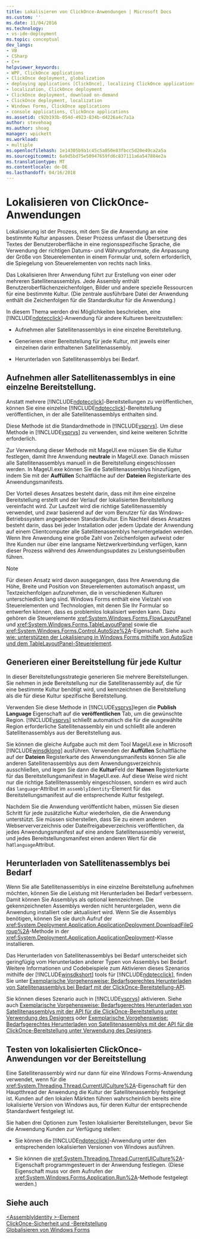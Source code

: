 ```yaml
---
title: Lokalisieren von ClickOnce-Anwendungen | Microsoft Docs
ms.custom: ''
ms.date: 11/04/2016
ms.technology:
- vs-ide-deployment
ms.topic: conceptual
dev_langs:
- VB
- CSharp
- C++
helpviewer_keywords:
- WPF, ClickOnce applications
- ClickOnce deployment, globalization
- deploying applications [ClickOnce], localizing ClickOnce applications
- localization, ClickOnce deployment
- ClickOnce deployment, download on-demand
- ClickOnce deployment, localization
- Windows Forms, ClickOnce applications
- console applications, ClickOnce applications
ms.assetid: c92b193b-054d-4923-834b-d4226a4c7a1a
author: stevehoag
ms.author: shoag
manager: wpickett
ms.workload:
- multiple
ms.openlocfilehash: 1e14305b9a1c45c5a050e83fbcc5d20e49ca2a5a
ms.sourcegitcommit: 6a9d5bd75e50947659fd6c837111a6a547884e2a
ms.translationtype: MT
ms.contentlocale: de-DE
ms.lasthandoff: 04/16/2018
---
```

# <a name="localizing-clickonce-applications"></a>Lokalisieren von ClickOnce-Anwendungen
Lokalisierung ist der Prozess, mit dem Sie die Anwendung an eine bestimmte Kultur anpassen. Dieser Prozess umfasst die Übersetzung des Textes der Benutzeroberfläche in eine regionsspezifische Sprache, die Verwendung der richtigen Datums- und Währungsformate, die Anpassung der Größe von Steuerelementen in einem Formular und, sofern erforderlich, die Spiegelung von Steuerelementen von rechts nach links.  
  
 Das Lokalisieren Ihrer Anwendung führt zur Erstellung von einer oder mehreren Satellitenassemblys. Jede Assembly enthält Benutzeroberflächenzeichenfolgen, Bilder und andere spezielle Ressourcen für eine bestimmte Kultur. (Die zentrale ausführbare Datei der Anwendung enthält die Zeichenfolgen für die Standardkultur für die Anwendung.)  
  
 In diesem Thema werden drei Möglichkeiten beschrieben, eine [!INCLUDE[ndptecclick](../deployment/includes/ndptecclick_md.md)]-Anwendung für andere Kulturen bereitzustellen:  
  
-   Aufnehmen aller Satellitenassemblys in eine einzelne Bereitstellung.  
  
-   Generieren einer Bereitstellung für jede Kultur, mit jeweils einer einzelnen darin enthaltenen Satellitenassembly.  
  
-   Herunterladen von Satellitenassemblys bei Bedarf.  
  
## <a name="including-all-satellite-assemblies-in-a-deployment"></a>Aufnehmen aller Satellitenassemblys in eine einzelne Bereitstellung.  
 Anstatt mehrere [!INCLUDE[ndptecclick](../deployment/includes/ndptecclick_md.md)]-Bereitstellungen zu veröffentlichen, können Sie eine einzelne [!INCLUDE[ndptecclick](../deployment/includes/ndptecclick_md.md)]-Bereitstellung veröffentlichen, in der alle Satellitenassemblys enthalten sind.  
  
 Diese Methode ist die Standardmethode in [!INCLUDE[vsprvs](../code-quality/includes/vsprvs_md.md)]. Um diese Methode in [!INCLUDE[vsprvs](../code-quality/includes/vsprvs_md.md)] zu verwenden, sind keine weiteren Schritte erforderlich.  
  
 Zur Verwendung dieser Methode mit MageUI.exe müssen Sie die Kultur festlegen, damit Ihre Anwendung **neutrale** in MageUI.exe. Danach müssen alle Satellitenassemblys manuell in die Bereitstellung eingeschlossen werden. In MageUI.exe können Sie die Satellitenassemblys hinzufügen, indem Sie mit der **Auffüllen** Schaltfläche auf der **Dateien** Registerkarte des Anwendungsmanifests.  
  
 Der Vorteil dieses Ansatzes besteht darin, dass mit ihm eine einzelne Bereitstellung erstellt und der Verlauf der lokalisierten Bereitstellung vereinfacht wird. Zur Laufzeit wird die richtige Satellitenassembly verwendet, und zwar basierend auf der vom Benutzer für das Windows-Betriebssystem angegebenen Standardkultur. Ein Nachteil dieses Ansatzes besteht darin, dass bei jeder Installation oder jedem Update der Anwendung auf einem Clientcomputer alle Satellitenassemblys heruntergeladen werden. Wenn Ihre Anwendung eine große Zahl von Zeichenfolgen aufweist oder Ihre Kunden nur über eine langsame Netzwerkverbindung verfügen, kann dieser Prozess während des Anwendungsupdates zu Leistungseinbußen führen.  
  
> [!NOTE]
>  Für diesen Ansatz wird davon ausgegangen, dass Ihre Anwendung die Höhe, Breite und Position von Steuerelementen automatisch anpasst, um Textzeichenfolgen aufzunehmen, die in verschiedenen Kulturen unterschiedlich lang sind. Windows Forms enthält eine Vielzahl von Steuerelementen und Technologien, mit denen Sie Ihr Formular so entwerfen können, dass es problemlos lokalisiert werden kann. Dazu gehören die Steuerelemente <xref:System.Windows.Forms.FlowLayoutPanel> und <xref:System.Windows.Forms.TableLayoutPanel> sowie die <xref:System.Windows.Forms.Control.AutoSize%2A>-Eigenschaft.  Siehe auch [wie: unterstützen der Lokalisierung in Windows Forms mithilfe von AutoSize und dem TableLayoutPanel-Steuerelement](http://msdn.microsoft.com/library/1zkt8b33\(v=vs.110\)).  
  
## <a name="generate-one-deployment-for-each-culture"></a>Generieren einer Bereitstellung für jede Kultur  
 In dieser Bereitstellungsstrategie generieren Sie mehrere Bereitstellungen. Sie nehmen in jede Bereitstellung nur die Satellitenassembly auf, die für eine bestimmte Kultur benötigt wird, und kennzeichnen die Bereitstellung als die für diese Kultur spezifische Bereitstellung.  
  
 Verwenden Sie diese Methode in [!INCLUDE[vsprvs](../code-quality/includes/vsprvs_md.md)]legen die **Publish Language** Eigenschaft auf die **veröffentlichen** Tab, um die gewünschte Region. [!INCLUDE[vsprvs](../code-quality/includes/vsprvs_md.md)] schließt automatisch die für die ausgewählte Region erforderliche Satellitenassembly ein und schließt alle anderen Satellitenassemblys aus der Bereitstellung aus.  
  
 Sie können die gleiche Aufgabe auch mit dem Tool MageUI.exe in Microsoft [!INCLUDE[winsdklong](../deployment/includes/winsdklong_md.md)] ausführen. Verwenden der **Auffüllen** Schaltfläche auf der **Dateien** Registerkarte des Anwendungsmanifests können Sie alle anderen Satellitenassemblys aus dem Anwendungsverzeichnis ausschließen, und legen Sie dann die **Kultur**Feld der **Namen** Registerkarte für das Bereitstellungsmanifest in MageUI.exe. Auf diese Weise wird nicht nur die richtige Satellitenassembly eingeschlossen, sondern es wird auch das `language`-Attribut im `assemblyIdentity`-Element für das Bereitstellungsmanifest auf die entsprechende Kultur festgelegt.  
  
 Nachdem Sie die Anwendung veröffentlicht haben, müssen Sie diesen Schritt für jede zusätzliche Kultur wiederholen, die die Anwendung unterstützt. Sie müssen sicherstellen, dass Sie zu einem anderen Webserververzeichnis oder Dateifreigabeverzeichnis veröffentlichen, da jedes Anwendungsmanifest auf eine andere Satellitenassembly verweist, und jedes Bereitstellungsmanifest einen anderen Wert für die hat`language`Attribut.  
  
## <a name="downloading-satellite-assemblies-on-demand"></a>Herunterladen von Satellitenassemblys bei Bedarf  
 Wenn Sie alle Satellitenassemblys in eine einzelne Bereitstellung aufnehmen möchten, können Sie die Leistung mit Herunterladen bei Bedarf verbessern. Damit können Sie Assemblys als optional kennzeichnen. Die gekennzeichneten Assemblys werden nicht heruntergeladen, wenn die Anwendung installiert oder aktualisiert wird. Wenn Sie die Assemblys benötigen, können Sie sie durch Aufruf der <xref:System.Deployment.Application.ApplicationDeployment.DownloadFileGroup%2A>-Methode in der <xref:System.Deployment.Application.ApplicationDeployment>-Klasse installieren.  
  
 Das Herunterladen von Satellitenassemblys bei Bedarf unterscheidet sich geringfügig vom Herunterladen anderer Typen von Assemblys bei Bedarf. Weitere Informationen und Codebeispiele zum Aktivieren dieses Szenarios mithilfe der [!INCLUDE[winsdkshort](../debugger/debug-interface-access/includes/winsdkshort_md.md)] tools für [!INCLUDE[ndptecclick](../deployment/includes/ndptecclick_md.md)], finden Sie unter [Exemplarische Vorgehensweise: Bedarfsgerechtes Herunterladen von Satellitenassemblys bei Bedarf mit der ClickOnce-Bereitstellung-API](../deployment/walkthrough-downloading-satellite-assemblies-on-demand-with-the-clickonce-deployment-api.md).  
  
 Sie können dieses Szenario auch in [!INCLUDE[vsprvs](../code-quality/includes/vsprvs_md.md)] aktivieren.  Siehe auch [Exemplarische Vorgehensweise: Bedarfsgerechtes Herunterladen von Satellitenassemblys mit der API für die ClickOnce-Bereitstellung unter Verwendung des Designers](http://msdn.microsoft.com/library/ms366788\(v=vs.110\)) oder [Exemplarische Vorgehensweise: Bedarfsgerechtes Herunterladen von Satellitenassemblys mit der API für die ClickOnce-Bereitstellung unter Verwendung des Designers](http://msdn.microsoft.com/library/ms366788\(v=vs.120\)).  
  
## <a name="testing-localized-clickonce-applications-before-deployment"></a>Testen von lokalisierten ClickOnce-Anwendungen vor der Bereitstellung  
 Eine Satellitenassembly wird nur dann für eine Windows Forms-Anwendung verwendet, wenn für die <xref:System.Threading.Thread.CurrentUICulture%2A>-Eigenschaft für den Hauptthread der Anwendung die Kultur der Satellitenassembly festgelegt ist. Kunden auf den lokalen Märkten führen wahrscheinlich bereits eine lokalisierte Version von Windows aus, für deren Kultur der entsprechende Standardwert festgelegt ist.  
  
 Sie haben drei Optionen zum Testen lokalisierter Bereitstellungen, bevor Sie die Anwendung Kunden zur Verfügung stellen:  
  
-   Sie können die [!INCLUDE[ndptecclick](../deployment/includes/ndptecclick_md.md)]-Anwendung unter den entsprechenden lokalisierten Versionen von Windows ausführen.  
  
-   Sie können die <xref:System.Threading.Thread.CurrentUICulture%2A>-Eigenschaft programmgesteuert in der Anwendung festlegen. (Diese Eigenschaft muss vor dem Aufrufen der <xref:System.Windows.Forms.Application.Run%2A>-Methode festgelegt werden.)  
  
## <a name="see-also"></a>Siehe auch  
 [\<AssemblyIdentity >-Element](../deployment/assemblyidentity-element-clickonce-deployment.md)   
 [ClickOnce-Sicherheit und -Bereitstellung](../deployment/clickonce-security-and-deployment.md)   
 [Globalisieren von Windows Forms](/dotnet/framework/winforms/advanced/globalizing-windows-forms)